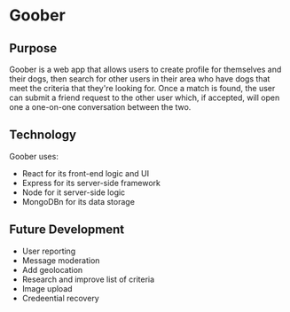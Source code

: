 # Goober

## Purpose

Goober is a web app that allows users to create profile for themselves and their dogs, then search for other users in their area who have dogs that meet the criteria that they're looking for. Once a match is found, the user can submit a friend request to the other user which, if accepted, will open one a one-on-one conversation between the two.

## Technology

Goober uses:
* React for its front-end logic and UI
* Express for its server-side framework
* Node for it server-side logic
* MongoDBn for its data storage

## Future Development
* User reporting
* Message moderation
* Add geolocation
* Research and improve list of criteria
* Image upload
* Credeential recovery
